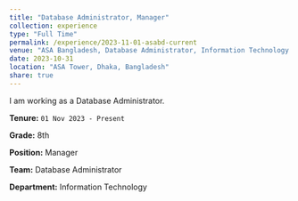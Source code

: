 ```yaml
---
title: "Database Administrator, Manager"
collection: experience
type: "Full Time"
permalink: /experience/2023-11-01-asabd-current
venue: "ASA Bangladesh, Database Administrator, Information Technology (01 Nov 2023 - Present)"
date: 2023-10-31
location: "ASA Tower, Dhaka, Bangladesh"
share: true
---
```


I am working as a Database Administrator.

**Tenure:** `01 Nov 2023 - Present`

**Grade:** 8th

**Position:** Manager

**Team:** Database Administrator

**Department:** Information Technology

